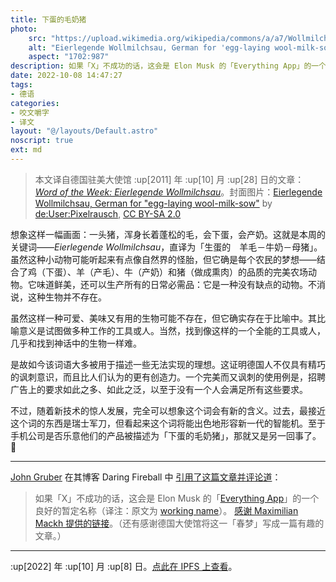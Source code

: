 ```yaml
---
title: 下蛋的毛奶猪
photo:
    src: "https://upload.wikimedia.org/wikipedia/commons/a/a7/Wollmilchsau.png"
    alt: "Eierlegende Wollmilchsau, German for 'egg-laying wool-milk-sow'"
    aspect: "1702:987"
description: 如果「X」不成功的话，这会是 Elon Musk 的「Everything App」的一个良好的暂定名称。
date: 2022-10-08 14:47:27
tags:
- 德语
categories:
- 咬文嚼字
- 译文
layout: "@/layouts/Default.astro"
noscript: true
ext: md
---
```


> 本文译自德国驻美大使馆 :up[2011] 年 :up[10] 月 :up[28] 日的文章：<span lang='de'>[_Word of the Week: Eierlegende Wollmilchsau_](https://germanyinusa.com/2011/10/28/word-of-the-week-eierlegende-wollmilchsau/)</span>。封面图片：[Eierlegende Wollmilchsau, German for "egg-laying wool-milk-sow"](https://de.wikipedia.org/wiki/Datei:Wollmilchsau.png) by [de:User:Pixelrausch](https://de.wikipedia.org/wiki/User:Pixelrausch), [CC BY-SA 2.0](https://creativecommons.org/licenses/by-sa/2.0)

想象这样一幅画面：一头猪，浑身长着蓬松的毛，会下蛋，会产奶。这就是本周的关键词——<em lang="de">Eierlegende Wollmilchsau</em>，直译为「生蛋的　羊毛－牛奶－母猪」。虽然这种小动物可能听起来有点像自然界的怪胎，但它确是每个农民的梦想——结合了鸡（下蛋）、羊（产毛）、牛（产奶）和猪（做成熏肉）的品质的完美农场动物。它味道鲜美，还可以生产所有的日常必需品：它是一种没有缺点的动物。不消说，这种生物并不存在。

虽然这样一种可爱、美味又有用的生物可能不存在，但它确实存在于比喻中。其比喻意义是试图做多种工作的工具或人。当然，找到像这样的一个全能的工具或人，几乎和找到神话中的生物一样难。

是故如今该词语大多被用于描述一些无法实现的理想。这证明德国人不仅具有精巧的讽刺意识，而且比人们认为的更有创造力。一个完美而又讽刺的使用例是，招聘广告上的要求如此之多、如此之泛，以至于没有一个人会满足所有这些要求。

不过，随着新技术的惊人发展，完全可以想象这个词会有新的含义。过去，最接近这个词的东西是瑞士军刀，但看起来这个词将能出色地形容新一代的智能机。至于手机公司是否乐意他们的产品被描述为「下蛋的毛奶猪」，那就又是另一回事了。🥚

* * *

[John Gruber](https://zh.wikipedia.org/wiki/%E7%B4%84%E7%BF%B0%C2%B7%E6%A0%BC%E9%AD%AF%E4%BC%AF) 在其博客 Daring Fireball 中 [引用了这篇文章并评论道](https://daringfireball.net/linked/2022/10/07/eierlegende-wollmilchsau)：

> 如果「X」不成功的话，这会是 Elon Musk 的「[Everything App](https://daringfireball.net/2022/10/everything)」的一个良好的暂定名称（译注：原文为 [working name](https://zh.wikipedia.org/wiki/%E6%9A%82%E5%AE%9A%E5%90%8D%E7%A7%B0)）。
> [感谢 Maximilian Mackh 提供的链接](https://twitter.com/mmackh/status/1578216921291542528)。（还有感谢德国大使馆将这一「春梦」写成一篇有趣的文章。）

* * *

:up[2022] 年 :up[10] 月 :up[8] 日。[点此在 IPFS 上查看](https://ipfs.io/ipfs/Qmbf73dbDuQv4zss9Mf1164kZecqNNKBYx7q9CLstCnxHf/)。
